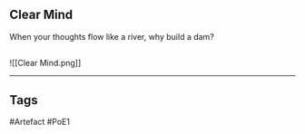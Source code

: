 ## Clear Mind
When your thoughts flow like a river, why build a dam?
##
![[Clear Mind.png]]

---
## Tags
#Artefact
#PoE1